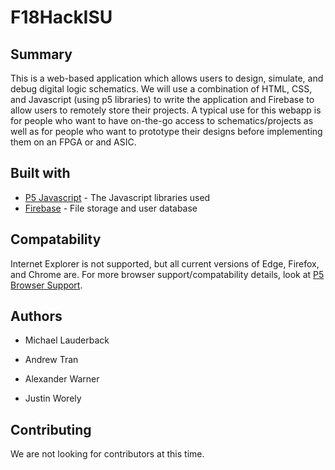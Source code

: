 # F18HackISU

## Summary
This is a web-based application which allows users to design, simulate, and debug digital logic schematics. We will use a combination of HTML, CSS, and Javascript (using p5 libraries) to write the application and Firebase to allow users to remotely store their projects. A typical use for this webapp is for people who want to have on-the-go access to schematics/projects as well as for people who want to prototype their designs before implementing them on an FPGA or and ASIC.

## Built with

* [P5 Javascript](https://p5js.org/) - The Javascript libraries used
* [Firebase](https://firebase.google.com/) - File storage and user database

## Compatability
Internet Explorer is not supported, but all current versions of Edge, Firefox, and Chrome are.
For more browser support/compatability details, look at [P5 Browser Support](https://github.com/processing/p5.js/blob/master/developer_docs/supported_browsers.md).

## Authors

* Michael Lauderback

* Andrew Tran

* Alexander Warner

* Justin Worely

## Contributing

We are not looking for contributors at this time.
